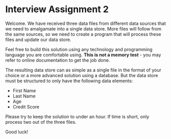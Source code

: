 # Interview Assignment 2

Welcome. We have received three data files from different data sources that we need to amalgamate into a single data store. More files will follow from the same sources, so we need to create a program that will process these files and update our data store.

Feel free to build this solution using any technology and programming language you are comfortable using. **This is not a memory test** - you may refer to online documentation to get the job done.

The resulting data store can as simple as a single file in the format of your choice or a more advanced solution using a database. But the data store must be structured to only have the following data elements:

* First Name
* Last Name
* Age
* Credit Score

Please try to keep the solution to under an hour. If time is short, only process two out of the three files.

Good luck!

